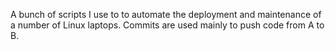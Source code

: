 A bunch of scripts I use to to automate the deployment and maintenance of a number of Linux laptops. Commits are used mainly to push code from A to B.
